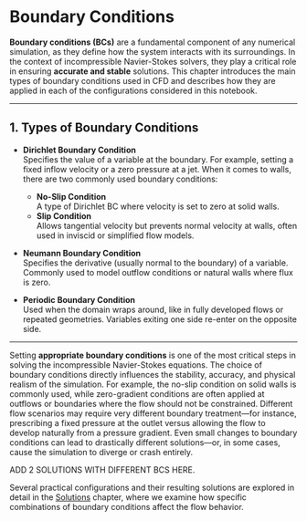# Boundary Conditions

**Boundary conditions (BCs)** are a fundamental component of any numerical simulation, as they define how the system interacts with its surroundings. In the context of incompressible Navier-Stokes solvers, they play a critical role in ensuring **accurate and stable** solutions. This chapter introduces the main types of boundary conditions used in CFD and describes how they are applied in each of the configurations considered in this notebook.

---

## 1. Types of Boundary Conditions

- **Dirichlet Boundary Condition**  
  Specifies the value of a variable at the boundary. For example, setting a fixed inflow velocity or a zero pressure at a jet. When it comes to walls, there are two commonly used boundary conditions: 
    - **No-Slip Condition**  
  A type of Dirichlet BC where velocity is set to zero at solid walls.
    - **Slip Condition**  
  Allows tangential velocity but prevents normal velocity at walls, often used in inviscid or simplified flow models.

- **Neumann Boundary Condition**  
  Specifies the derivative (usually normal to the boundary) of a variable. Commonly used to model outflow conditions or natural walls where flux is zero.

- **Periodic Boundary Condition**  
  Used when the domain wraps around, like in fully developed flows or repeated geometries. Variables exiting one side re-enter on the opposite side.

---

Setting **appropriate boundary conditions** is one of the most critical steps in solving the incompressible Navier-Stokes equations. The choice of boundary conditions directly influences the stability, accuracy, and physical realism of the simulation. For example, the no-slip condition on solid walls is commonly used, while zero-gradient conditions are often applied at outflows or boundaries where the flow should not be constrained. Different flow scenarios may require very different boundary treatment—for instance, prescribing a fixed pressure at the outlet versus allowing the flow to develop naturally from a pressure gradient. Even small changes to boundary conditions can lead to drastically different solutions—or, in some cases, cause the simulation to diverge or crash entirely.

ADD 2 SOLUTIONS WITH DIFFERENT BCS HERE. 

 Several practical configurations and their resulting solutions are explored in detail in the [Solutions](#solutions) chapter, where we examine how specific combinations of boundary conditions affect the flow behavior.



